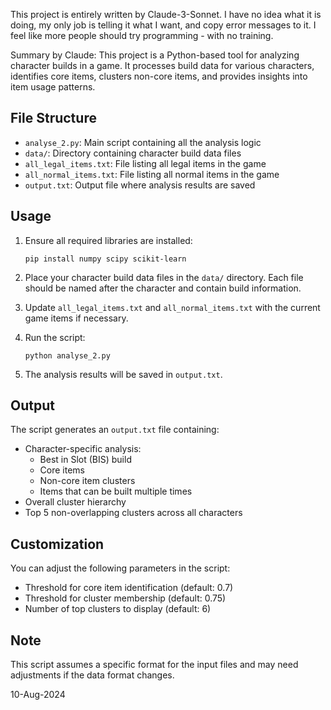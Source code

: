 This project is entirely written by Claude-3-Sonnet. I have no idea what it is doing, my only job is telling it what I want, and copy error messages to it.
I feel like more people should try programming - with no training.

Summary by Claude:
This project is a Python-based tool for analyzing character builds in a game. It processes build data for various characters, identifies core items, clusters non-core items, and provides insights into item usage patterns.

## File Structure

- `analyse_2.py`: Main script containing all the analysis logic
- `data/`: Directory containing character build data files
- `all_legal_items.txt`: File listing all legal items in the game
- `all_normal_items.txt`: File listing all normal items in the game
- `output.txt`: Output file where analysis results are saved

## Usage

1. Ensure all required libraries are installed:
   ```
   pip install numpy scipy scikit-learn
   ```

2. Place your character build data files in the `data/` directory. Each file should be named after the character and contain build information.

3. Update `all_legal_items.txt` and `all_normal_items.txt` with the current game items if necessary.

4. Run the script:
   ```
   python analyse_2.py
   ```

5. The analysis results will be saved in `output.txt`.

## Output

The script generates an `output.txt` file containing:

- Character-specific analysis:
  - Best in Slot (BIS) build
  - Core items
  - Non-core item clusters
  - Items that can be built multiple times
- Overall cluster hierarchy
- Top 5 non-overlapping clusters across all characters

## Customization

You can adjust the following parameters in the script:

- Threshold for core item identification (default: 0.7)
- Threshold for cluster membership (default: 0.75)
- Number of top clusters to display (default: 6)

## Note

This script assumes a specific format for the input files and may need adjustments if the data format changes.

10-Aug-2024
